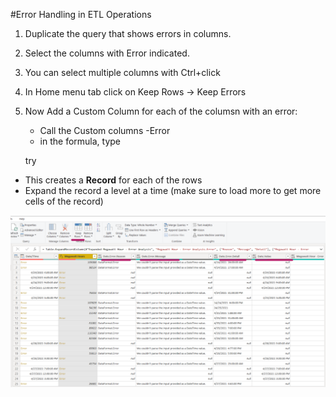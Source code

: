 #Error Handling in ETL Operations

1. Duplicate the query that shows errors in columns.
2. Select the columns with Error indicated.
3. You can select multiple columns with Ctrl+click
4. In Home menu tab click on Keep Rows -> Keep Errors
5. Now Add a Custom Column for each of the columsn with an error:
    - Call the Custom columns <columnname>-Error
    - in the formula, type 
  
    try <columnname>
  
  - This creates a **Record** for each of the rows 
  - Expand the record a level at a time (make sure to load more to get more cells of the record)
    
   
    
![Final Output](https://github.com/sjtalkar/PowerBIModelingDAXLearning/blob/main/Errorlogs.png) 
  
